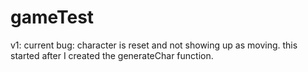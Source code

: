 # gameTest

v1: current bug: character is reset and not showing up as moving. this started after I created the generateChar function.